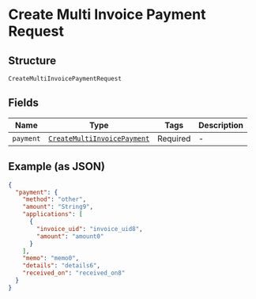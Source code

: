 
# Create Multi Invoice Payment Request

## Structure

`CreateMultiInvoicePaymentRequest`

## Fields

| Name | Type | Tags | Description |
|  --- | --- | --- | --- |
| `payment` | [`CreateMultiInvoicePayment`](../../doc/models/create-multi-invoice-payment.md) | Required | - |

## Example (as JSON)

```json
{
  "payment": {
    "method": "other",
    "amount": "String9",
    "applications": [
      {
        "invoice_uid": "invoice_uid8",
        "amount": "amount0"
      }
    ],
    "memo": "memo0",
    "details": "details6",
    "received_on": "received_on8"
  }
}
```

